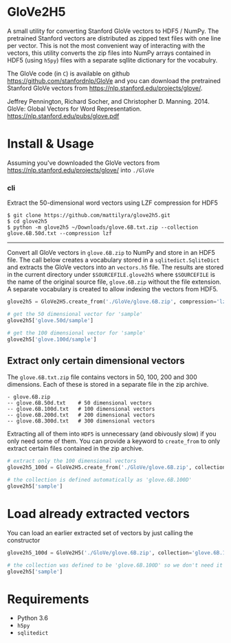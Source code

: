 # GloVe2H5
A small utility for converting Stanford GloVe vectors to HDF5 / NumPy. The pretrained
Stanford vectors are distributed as zipped text files with one line per vector. This is
not the most convenient way of interacting with the vectors, this utility converts the
zip files into NumPy arrays contained in HDF5 (using `h5py`) files with a separate sqllite
dictionary for the vocabulry.

The GloVe code (in `C`) is available on github https://github.com/stanfordnlp/GloVe and you
can download the pretrained Stanford GloVe vectors from https://nlp.stanford.edu/projects/glove/.

Jeffrey Pennington, Richard Socher, and Christopher D. Manning. 2014. GloVe: Global Vectors for Word Representation.
https://nlp.stanford.edu/pubs/glove.pdf

# Install & Usage

Assuming you've downloaded the GloVe vectors from https://nlp.stanford.edu/projects/glove/
into `./GloVe`

### cli

Extract the 50-dimensional word vectors using LZF compression for HDF5

```
$ git clone https://github.com/mattilyra/glove2h5.git
$ cd glove2h5
$ python -m glove2h5 ~/Downloads/glove.6B.txt.zip --collection glove.6B.50d.txt --compression lzf
```

---

Convert all GloVe vectors in `glove.6B.zip` to NumPy and store in an HDF5 file.
The call below creates a vocabulary stored in a `sqlitedict.SqliteDict` and
extracts the GloVe vectors into an `vectors.h5` file. The results are stored in the
current directory under `$SOURCEFILE.glove2h5` where `$SOURCEFILE` is the name
of the original source file, `glove.6B.zip` without the file extension. A separate
vocabulary is created to allow indexing the vectors from HDF5.

```python
glove2h5 = GloVe2H5.create_from('./GloVe/glove.6B.zip', compression='lzf')

# get the 50 dimensional vector for 'sample'
glove2h5['glove.50d/sample']

# get the 100 dimensional vector for 'sample'
glove2h5['glove.100d/sample']

```

## Extract only certain dimensional vectors

The `glove.6B.txt.zip` file contains vectors in 50, 100, 200 and 300 dimensions. Each
of these is stored in a separate file in the zip archive.

```
- glove.6B.zip
-- glove.6B.50d.txt    # 50 dimensional vectors
-- glove.6B.100d.txt   # 100 dimensional vectors
-- glove.6B.200d.txt   # 200 dimensional vectors
-- glove.6B.300d.txt   # 300 dimensional vectors
```

Extracting all of them into `HDF5` is unnecessary (and obivously slow) if you only need
some of them. You can provide a keyword to `create_from` to only extract certain files
contained in the zip archive.

```python
# extract only the 100 dimensional vectors
glove2h5_100d = GloVe2H5.create_from('./GloVe/glove.6B.zip', collections=['glove.6B.100d.txt'], compression='lzf')`

# the collection is defined automatically as 'glove.6B.100D'
glove2h5['sample']
```

# Load already extracted vectors

You can load an earlier extracted set of vectors by just calling the constructor

```python
glove2h5_100d = GloVe2H5('./GloVe/glove.6B.zip', collection='glove.6B.100d.txt')`

# the collection was defined to be 'glove.6B.100D' so we don't need it for __getitem__ anymore
glove2h5['sample']
```


# Requirements

- Python 3.6
- `h5py`
- `sqlitedict`
